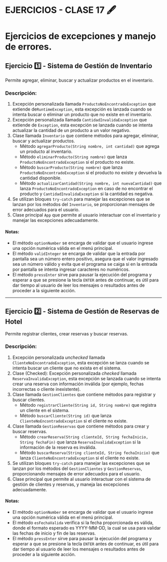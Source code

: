 # EJERCICIOS - CLASE 17 🖋️

# Ejercicios de excepciones y manejo de errores.

## Ejercicio 1️⃣ - Sistema de Gestión de Inventario
Permite agregar, eliminar, buscar y actualizar productos en el inventario. 

### Descripción:
1. Excepción personalizada llamada `ProductoNoEncontradoException` que extiende de`RuntimeException`, esta excepción es lanzada cuando se intenta buscar o eliminar un producto que no existe en el inventario.
2. Excepción personalizada llamada `CantidadInvalidaException` que extiende de `Exception`, esta excepción se lanzada cuando se intenta actualizar la cantidad de un producto a un valor negativo.
3. Clase llamada `Inventario` que contiene métodos para agregar, eliminar, buscar y actualizar productos.
    - Método `agregarProducto(String nombre, int cantidad)` que agrega un producto al inventario.
    - Método `eliminarProducto(String nombre)` que lanza `ProductoNoEncontradoException` si el producto no existe.
    - Método `buscarProducto(String nombre)` que lanza `ProductoNoEncontradoException` si el producto no existe y devuelva la cantidad disponible. 
    - Método `actualizarCantidad(String nombre, int nuevaCantidad)` que lanza `ProductoNoEncontradoException` en caso de no encontrar el producto y `CantidadInvalidaException` si la cantidad es negativa.
4. Se utilizan bloques `try-catch` para manejar las excepciones que se lanzan por los métodos del `Inventario`, se proporcionan mensajes de error adecuados para el usuario.
5. Clase principal `App` que permite al usuario interactuar con el inventario y manejar las excepciones adecuadamente.

#### Notas: 
- El método `optionNumber` se encarga de validar que el usuario ingrese una opción numérica válida en el menú principal.
- El método `validInteger` se encarga de validar que la entrada por pantalla sea un número entero positivo, asegura que el valor ingresado sea un número válido y evita que el programa se caiga si en la entrada por pantalla se intenta ingresar caracteres no numéricos.
- El método `pressEnter` sirve para pausar la ejecución del programa y esperar a que se presione la tecla `ENTER` antes de continuar, es útil para dar tiempo al usuario de leer los mensajes o resultados antes de proceder a la siguiente acción.

---

## Ejercicio 2️⃣ - Sistema de Gestión de Reservas de Hotel
Permite registrar clientes, crear reservas y buscar reservas.

### Descripción:
1. Excepción personalizada _unchecked_ llamada `ClienteNoEncontradoException`, esta excepción se lanza cuando se intenta buscar un cliente que no exista en el sistema.
2. Clase  (Checked): Excepción personalizada _checked_ llamada `ReservaInvalidaException`, esta excepción se lanzada cuando se intenta crear una reserva con información inválida (por ejemplo, fechas incorrectas o cliente inexistente).
3. Clase llamada `GestionClientes` que contiene métodos para registrar y buscar clientes.
    - Método `registrarCliente(String id, String nombre)` que registra un cliente en el sistema.
    - Método `buscarCliente(String id)` que lanza `ClienteNoEncontradoException` si el cliente no existe.
4. Clase llamada `GestionReservas` que contiene métodos para crear y buscar reservas.
    - Método `crearReserva(String clienteId, String fechaInicio, String fechaFin)` que lanza `ReservaInvalidaException` si la información de la reserva es inválida.
    - Método `buscarReserva(String clienteId, String fechaInicio)` que lanza `ClienteNoEncontradoException` si el cliente no existe.
5. Se utilizan bloques `try-catch` para manejar las excepciones que se lanzan por los métodos del `GestionClientes` y `GestionReservas`, proporcionando mensajes de error adecuados para el usuario.
6. Clase principal que permite al usuario interactuar con el sistema de gestión de clientes y reservas, y maneja las excepciones adecuadamente.

#### Notas: 
- El método `optionNumber` se encarga de validar que el usuario ingrese una opción numérica válida en el menú principal.
- El método `esFechaValida` verifica si la fecha proporcionada es válida, donde el formato esperado es YYYY-MM-DD, la cual se usa para validar las fechas de inicio y fin de las reservas.
- El método `pressEnter` sirve para pausar la ejecución del programa y esperar a que se presione la tecla `ENTER` antes de continuar, es útil para dar tiempo al usuario de leer los mensajes o resultados antes de proceder a la siguiente acción.